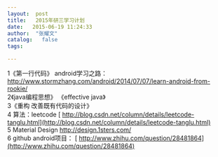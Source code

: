 ```yaml
---
layout:  post
title:   2015年研三学习计划
date:   2015-06-19 11:24:33
author:  "张耀文"
catalog:   false
tags:

---
```

1《第一行代码》 android学习之路： [ http://www.stormzhang.com/android/2014/07/07/learn-android-from-rookie/ ](http://www.stormzhang.com/android/2014/07/07/learn-android-from-rookie/)  
2《java编程思想》 《effective java》  
3《重构 改善既有代码的设计》  
4 算法：leetcode [ http://blog.csdn.net/column/details/leetcode-tanglu.html](http://blog.csdn.net/column/details/leetcode-tanglu.html)  
5 Material Design [ http://design.1sters.com/ ](http://design.1sters.com/)  
6 github android项目： [ http://www.zhihu.com/question/28481864](http://www.zhihu.com/question/28481864)

